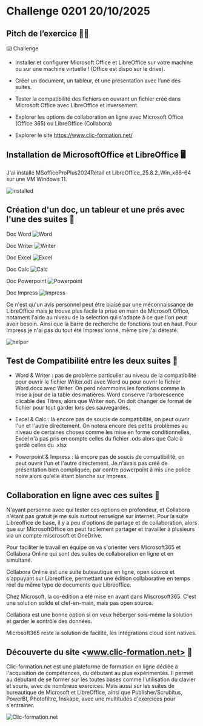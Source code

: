 # Challenge 0201 20/10/2025

## Pitch de l’exercice 🧑‍🏫

⌨️ Challenge

- Installer et configurer Microsoft Office et LibreOffice sur votre machine ou sur une machine virtuelle ! (Office est dispo sur le drive).

- Créer un document, un tableur, et une présentation avec l’une des suites.

- Tester la compatibilité des fichiers en ouvrant un fichier créé dans Microsoft Office avec LibreOffice et inversement.

- Explorer les options de collaboration en ligne avec Microsoft Office (Office 365) ou LibreOffice (Collabora)

- Explorer le site <https://www.clic-formation.net/>

## Installation de MicrosoftOffice et LibreOffice 🖥️

J'ai installé MSofficeProPlus2024Retail et LibreOffice_25.8.2_Win_x86-64 sur une VM Windows 11.

![installed](../images/installoffices.png)

## Création d'un doc, un tableur et une prés avec l'une des suites 📝

Doc Word
![Word](../images/Officewordtest.png)

Doc Writer
![Writer](../images/Officewritertest.png)

Doc Excel
![Excel](../images/Officeexcelltest.png)

Doc Calc
![Calc](../images/Officecalctest.png)

Doc Powerpoint
![Powerpoint](../images/Officepowerpointtest.png)

Doc Impress
![Impress](../images/Officeimpresstest.png)

Ce n'est qu'un avis personnel peut être biaisé par une méconnaissance de LibreOffice mais je trouve plus facile la prise en main de Microsoft Office, notament l'aide au niveau de la selection qui s'adapte à ce que l'on peut avoir besoin. Ainsi que la barre de recherche de fonctions tout en haut. Pour Impress je n'ai pas du tout été Impress'ionné, même pire j'ai détesté.

![helper](../images/Officehelper.png)

## Test de Compatibilité entre les deux suites 🔁

- Word & Writer : pas de problème particulier au niveau de la compatibilité pour ouvrir le fichier Writer.odt avec Word ou pour ouvrir le fichier Word.docx avec Writer. On perd néammoins les fonctions comme la mise à jour de la table des matières. Word conserve l'arborescence clicable des Titres, alors que Writer non. On doit changer de format de fichier pour tout garder lors des sauvegardes.

- Excel & Calc : là encore pas de soucis de compatibilité, on peut ouvrir l'un et l'autre directement. On notera encore des petits problèmes au niveau de certaines choses comme les mise en forme conditionnelles, Excel n'a pas pris en compte celles du fichier .ods alors que Calc à gardé celles du .xlsx

- Powerpoint & Impress : là encore pas de soucis de compatibilité, on peut ouvrir l'un et l'autre directement. Je n'avais pas créé de présentation bien compliquée, par contre powerpoint à mis une police noire alors qu'elle étant blanche sur Impress.

## Collaboration en ligne avec ces suites 📶

N'ayant personne avec qui tester ces options en profondeur, et Collabora n'étant pas gratuit je me suis surtout renseigné sur internet. Pour la suite Libreoffice de base, il y a peu d'options de partage et de collaboration, alors que sur MicrosoftOffice on peut facilement partager et travailler à plusieurs via un compte miscrosoft et OneDrive.

Pour faciliter le travail en équipe on va s'orienter vers Microsoft365 et Collabora Online qui sont des suites de collaboration en ligne et en simultané.

Collabora Online est une suite buteautique en ligne, open source et s'appuyant sur Libreoffice, permettant une édition collaborative en temps réel du même type de documents que Libreoffice.

Chez Microsoft, la co-édition a été mise en avant dans Miscrosoft365. C'est une solution solide et clef-en-main, mais pas open source.

Collabora est une bonne option si on veux héberger sois-même la solution et garder le sontrôle des données.

Microsoft365 reste la solution de facilité, les intégrations cloud sont natives.

## Découverte du site <www.clic-formation.net> 👀

Clic-formation.net est une plateforme de formation en ligne dédiée à l'acquisition de compétences, du débutant au plus expérimentés. Il permet au débutant de se former sur les toutes bases comme l'utilisation du clavier et souris, avec de nombreux exercices. Mais aussi sur les suites de bureautique de Microsoft et LibreOffice, ainsi que Publisher/Scrubitus, PowerBI, Photofiltre, Inskape, avec une multitudes d'exercices pour s'entrainer.

![Clic-formation.net](../images/Clicformation.png)
